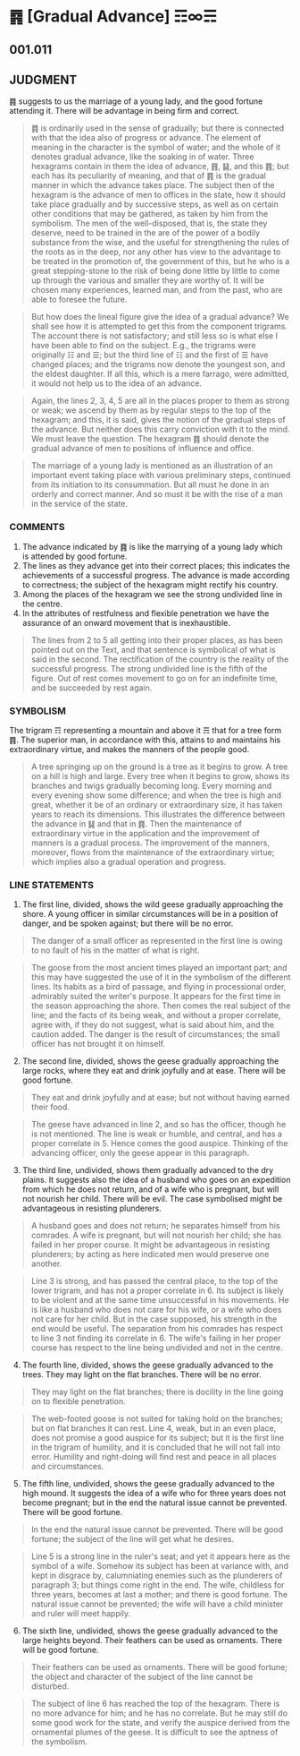 # ䷴ [Gradual Advance] ☶∞☴

## 001.011

## JUDGMENT

䷴ suggests to us the marriage of a young lady, and the good fortune attending it. There will be advantage in being firm and correct.

> ䷴ is ordinarily used in the sense of gradually; but there is connected with that the idea also of progress or advance. The element of meaning in the character is the symbol of water; and the whole of it denotes gradual advance, like the soaking in of water. Three hexagrams contain in them the idea of advance, ䷢, ䷭, and this ䷴; but each has its peculiarity of meaning, and that of ䷴ is the gradual manner in which the advance takes place. The subject then of the hexagram is the advance of men to offices in the state, how it should take place gradually and by successive steps, as well as on certain other conditions that may be gathered, as taken by him from the symbolism. The men of the well-disposed, that is, the state they deserve, need to be trained in the are of the power of a bodily substance from the wise, and the useful for strengthening the rules of the roots as in the deep, nor any other has view to the advantage to be treated in the promotion of, the government of this, but he who is a great stepping-stone to the risk of being done little by little to come up through the various and smaller they are worthy of. It will be chosen many experiences, learned man, and from the past, who are able to foresee the future.

> But how does the lineal figure give the idea of a gradual advance? We shall see how it is attempted to get this from the component trigrams. The account there is not satisfactory; and still less so is what else I have been able to find on the subject. E.g., the trigrams were originally ☷ and ☰; but the third line of ☷ and the first of ☰ have changed places; and the trigrams now denote the youngest son, and the eldest daughter. If all this, which is a mere farrago, were admitted, it would not help us to the idea of an advance.

> Again, the lines 2, 3, 4, 5 are all in the places proper to them as strong or weak; we ascend by them as by regular steps to the top of the hexagram; and this, it is said, gives the notion of the gradual steps of the advance. But neither does this carry conviction with it to the mind. We must leave the question. The hexagram ䷴ should denote the gradual advance of men to positions of influence and office.

> The marriage of a young lady is mentioned as an illustration of an important event taking place with various preliminary steps, continued from its initiation to its consummation. But all must he done in an orderly and correct manner. And so must it be with the rise of a man in the service of the state.

### COMMENTS

1. The advance indicated by ䷴ is like the marrying of a young lady which is attended by good fortune.
2. The lines as they advance get into their correct places; this indicates the achievements of a successful progress. The advance is made according to correctness; the subject of the hexagram might rectify his country.
3. Among the places of the hexagram we see the strong undivided line in the centre.
4. In the attributes of restfulness and flexible penetration we have the assurance of an onward movement that is inexhaustible.

> The lines from 2 to 5 all getting into their proper places, as has been pointed out on the Text, and that sentence is symbolical of what is said in the second. The rectification of the country is the reality of the successful progress.
The strong undivided line is the fifth of the figure. Out of rest comes movement to go on for an indefinite time, and be succeeded by rest again.

### SYMBOLISM

The trigram ☶ representing a mountain and above it ☴ that for a tree form ䷴. The superior man, in accordance with this, attains to and maintains his extraordinary virtue, and makes the manners of the people good.

> A tree springing up on the ground is a tree as it begins to grow. A tree on a hill is high and large. Every tree when it begins to grow, shows its branches and twigs gradually becoming long. Every morning and every evening show some difference; and when the tree is high and great, whether it be of an ordinary or extraordinary size, it has taken years to reach its dimensions. This illustrates the difference between the advance in ䷭ and that in ䷴. Then the maintenance of extraordinary virtue in the application and the improvement of manners is a gradual process. The improvement of the manners, moreover, flows from the maintenance of the extraordinary virtue; which implies also a gradual operation and progress.

### LINE STATEMENTS

1. The first line, divided, shows the wild geese gradually approaching the shore. A young officer in similar circumstances will be in a position of danger, and be spoken against; but there will be no error.

> The danger of a small officer as represented in the first line is owing to no fault of his in the matter of what is right.

> The goose from the most ancient times played an important part; and this may have suggested the use of it in the symbolism of the different lines. Its habits as a bird of passage, and flying in processional order, admirably suited the writer's purpose. It appears for the first time in the season approaching the shore. Then comes the real subject of the line; and the facts of its being weak, and without a proper correlate, agree with, if they do not suggest, what is said about him, and the caution added. The danger is the result of circumstances; the small officer has not brought it on himself.

2. The second line, divided, shows the geese gradually approaching the large rocks, where they eat and drink joyfully and at ease. There will be good fortune.

> They eat and drink joyfully and at ease; but not without having earned their food.

> The geese have advanced in line 2, and so has the officer, though he is not mentioned. The line is weak or humble, and central, and has a proper correlate in 5. Hence comes the good auspice. Thinking of the advancing officer, only the geese appear in this paragraph.

3. The third line, undivided, shows them gradually advanced to the dry plains. It suggests also the idea of a husband who goes on an expedition from which he does not return, and of a wife who is pregnant, but will not nourish her child. There will be evil. The case symbolised might be advantageous in resisting plunderers.

> A husband goes and does not return; he separates himself from his comrades. A wife is pregnant, but will not nourish her child; she has failed in her proper course. It might be advantageous in resisting plunderers; by acting as here indicated men would preserve one another.

> Line 3 is strong, and has passed the central place, to the top of the lower trigram, and has not a proper correlate in 6. Its subject is likely to be violent and at the same time unsuccessful in his movements. He is like a husband who does not care for his wife, or a wife who does not care for her child. But in the case supposed, his strength in the end would be useful. The separation from his comrades has respect to line 3 not finding its correlate in 6. The wife's failing in her proper course has respect to the line being undivided and not in the centre.

4. The fourth line, divided, shows the geese gradually advanced to the trees. They may light on the flat branches. There will be no error.

> They may light on the flat branches; there is docility in the line going on to flexible penetration.

> The web-footed goose is not suited for taking hold on the branches; but on flat branches it can rest. Line 4, weak, but in an even place, does not promise a good auspice for its subject; but it is the first line in the trigram of humility, and it is concluded that he will not fall into error. Humility and right-doing will find rest and peace in all places and circumstances.

5. The fifth line, undivided, shows the geese gradually advanced to the high mound. It suggests the idea of a wife who for three years does not become pregnant; but in the end the natural issue cannot be prevented. There will be good fortune.

> In the end the natural issue cannot be prevented. There will be good fortune; the subject of the line will get what he desires.

> Line 5 is a strong line in the ruler's seat; and yet it appears here as the symbol of a wife. Somehow its subject has been at variance with, and kept in disgrace by, calumniating enemies such as the plunderers of paragraph 3; but things come right in the end. The wife, childless for three years, becomes at last a mother; and there is good fortune. The natural issue cannot be prevented; the wife will have a child minister and ruler will meet happily.

6. The sixth line, undivided, shows the geese gradually advanced to the large heights beyond. Their feathers can be used as ornaments. There will be good fortune.

> Their feathers can be used as ornaments. There will be good fortune; the object and character of the subject of the line cannot be disturbed.

> The subject of line 6 has reached the top of the hexagram. There is no more advance for him; and he has no correlate. But he may still do some good work for the state, and verify the auspice derived from the ornamental plumes of the geese. It is difficult to see the aptness of the symbolism.
